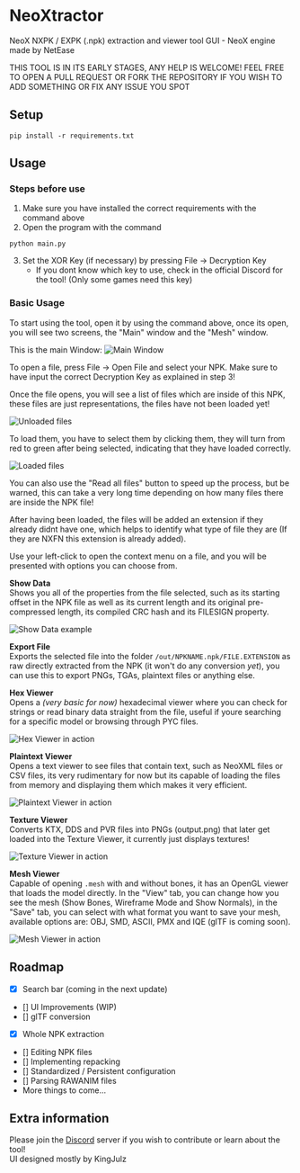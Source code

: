# NeoXtractor
 NeoX NXPK / EXPK (.npk) extraction and viewer tool GUI - NeoX engine made by NetEase

THIS TOOL IS IN ITS EARLY STAGES, ANY HELP IS WELCOME! FEEL FREE TO OPEN A PULL REQUEST OR FORK THE REPOSITORY IF YOU WISH TO ADD SOMETHING OR FIX ANY ISSUE YOU SPOT

## Setup
```
pip install -r requirements.txt
```

## Usage

### Steps before use
1. Make sure you have installed the correct requirements with the command above
2. Open the program with the command
```
python main.py
```
3. Set the XOR Key (if necessary) by pressing File -> Decryption Key
    - If you dont know which key to use, check in the official Discord for the tool! (Only some games need this key)
 
### Basic Usage
To start using the tool, open it by using the command above, once its open, you will see two screens, the "Main" window and the "Mesh" window.

This is the main Window:
![Main Window](https://github.com/user-attachments/assets/02b85303-6ebe-4016-9a6b-cc789ba90987)

To open a file, press File -> Open File and select your NPK. Make sure to have input the correct Decryption Key as explained in step 3!

Once the file opens, you will see a list of files which are inside of this NPK, these files are just representations, the files have not been loaded yet! 

![Unloaded files](https://github.com/user-attachments/assets/8eaf3272-a859-47a9-9b1f-726b8ae15085)

To load them, you have to select them by clicking them, they will turn from red to green after being selected, indicating that they have loaded correctly.

![Loaded files](https://github.com/user-attachments/assets/e47e91a7-23b7-4f5b-a865-c770a972b245)

You can also use the "Read all files" button to speed up the process, but be warned, this can take a very long time depending on how many files there are inside the NPK file!

After having been loaded, the files will be added an extension if they already didnt have one, which helps to identify what type of file they are (If they are NXFN this extension is already added).

Use your left-click to open the context menu on a file, and you will be presented with options you can choose from.

**Show Data**<br>
Shows you all of the properties from the file selected, such as its starting offset in the NPK file as well as its current length and its original pre-compressed length, its compiled CRC hash and its FILESIGN property.

![Show Data example](https://github.com/user-attachments/assets/5cb63480-d35e-40d5-b5f8-4f10f78c67ff)

**Export File**<br>
Exports the selected file into the folder `/out/NPKNAME.npk/FILE.EXTENSION` as raw directly extracted from the NPK (it won't do any conversion *yet*), you can use this to export PNGs, TGAs, plaintext files or anything else.

**Hex Viewer**<br>
Opens a *(very basic for now)* hexadecimal viewer where you can check for strings or read binary data straight from the file, useful if youre searching for a specific model or browsing through PYC files.

![Hex Viewer in action](https://github.com/user-attachments/assets/34b53d1e-b379-4b5d-b58a-e14c7ffbbf80)

**Plaintext Viewer**<br>
Opens a text viewer to see files that contain text, such as NeoXML files or CSV files, its very rudimentary for now but its capable of loading the files from memory and displaying them which makes it very efficient.

![Plaintext Viewer in action](https://github.com/user-attachments/assets/ef9f15dd-1c4f-4683-b826-0a4aa4237f1d)

**Texture Viewer**<br>
Converts KTX, DDS and PVR files into PNGs (output.png) that later get loaded into the Texture Viewer, it currently just displays textures!

![Texture Viewer in action](https://github.com/user-attachments/assets/733a33ce-dd9c-42c6-80a3-38cc15a6981f)

**Mesh Viewer**<br>
Capable of opening `.mesh` with and without bones, it has an OpenGL viewer that loads the model directly. In the "View" tab, you can change how you see the mesh (Show Bones, Wireframe Mode and Show Normals), in the "Save" tab, you can select with what format you want to save your mesh, available options are: OBJ, SMD, ASCII, PMX and IQE (glTF is coming soon). 

![Mesh Viewer in action](https://github.com/user-attachments/assets/dba83f60-cf73-4ede-81a2-e0584d6d8402)

## Roadmap

- [x] Search bar (coming in the next update)
- [] UI Improvements (WIP)
- [] glTF conversion
- [x] Whole NPK extraction
- [] Editing NPK files
- [] Implementing repacking
- [] Standardized / Persistent configuration
- [] Parsing RAWANIM files
- More things to come...

## Extra information

Please join the [Discord](https://discord.gg/eedXVqzmfn) server if you wish to contribute or learn about the tool!<br>
UI designed mostly by KingJulz
